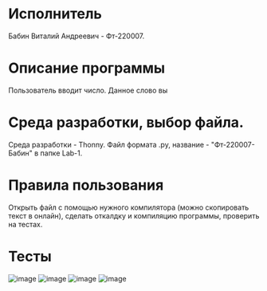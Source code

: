 # Исполнитель
Бабин Виталий Андреевич - Фт-220007.

# Описание программы
Пользователь вводит число.
Данное слово вы


# Среда разработки, выбор файла.
Среда разработки - Thonny.
Файл формата .py, название - "Фт-220007-Бабин" в папке Lab-1.

# Правила пользования
Открыть файл с помощью нужного компилятора (можно скопировать текст в онлайн), сделать откалдку и компиляцию программы, проверить на тестах.

# Тесты

![image](https://github.com/Vitalyushik/Lab-4/assets/146360520/0d6dac7b-8e27-491b-bffc-2d5a4567b3d7)
![image](https://github.com/Vitalyushik/Lab-4/assets/146360520/4cdf7ec5-b85e-44eb-b47d-c6d62d2694f7)
![image](https://github.com/Vitalyushik/Lab-4/assets/146360520/8543ddcb-b700-4e8d-9180-207d8355fad4)
![image](https://github.com/Vitalyushik/Lab-4/assets/146360520/5dd9ced6-78bf-4bfd-aea1-2df29dab585d)



